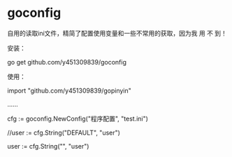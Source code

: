 # goconfig
自用的读取ini文件，精简了配置使用变量和一些不常用的获取，因为我 用 不 到！

安装：

  go get github.com/y451309839/goconfig


使用：
  
  import "github.com/y451309839/gopinyin"

  ......

  cfg := goconfig.NewConfig("程序配置", "test.ini")
  
  //user := cfg.String("DEFAULT", "user")
  
  user := cfg.String("", "user")
  
  
